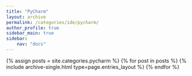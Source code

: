 ```yaml
---
title: "PyCharm"
layout: archive
permalink: /categories/ide/pycharm/
author_profile: true
sidebar_main: true
sidebar:
    nav: "docs"
---
```


{% assign posts = site.categories.pycharm %}
{% for post in posts %} {% include archive-single.html type=page.entries_layout %} {% endfor %}